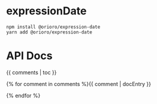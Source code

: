 # expressionDate

```
npm install @orioro/expression-date
yarn add @orioro/expression-date
```

# API Docs

{{ comments | toc }}

{% for comment in comments %}{{ comment | docEntry }}

{% endfor %}
